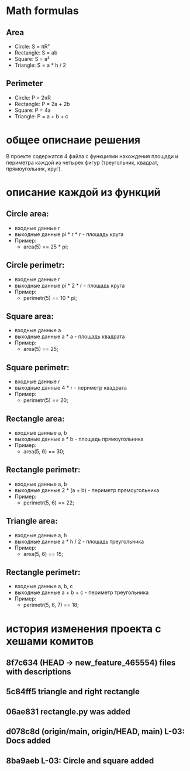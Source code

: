 # Math formulas
## Area
- Circle: S = πR²
- Rectangle: S = ab
- Square: S = a²
- Triangle: S = a * h / 2

## Perimeter
- Circle: P = 2πR
- Rectangle: P = 2a + 2b
- Square: P = 4a
- Triangle: P = a + b + c

# общее описнаие решения 
В проекте содержатся 4 файла с функциями нахождения площади и периметра каждой из четырех фигур 
(треугольник, квадрат, прямоугольник, круг). 
# описание каждой из функций
## Circle area:
- входные данные r
- выходные данные pi * r * r - площадь круга
- Пример:
  - area(5) == 25 * pi;
## Circle perimetr:
- входные данные r
- выходные данные pi * 2 * r - площадь круга
- Пример:
  - perimetr(5) == 10 * pi;
## Square area:
- входные данные a
- выходные данные a * a - площадь квадрата
- Пример:
  - area(5) == 25;
## Square perimetr:
- входные данные r
- выходные данные 4 * r - периметр квадрата
- Пример:
  - perimetr(5) == 20;
## Rectangle area:
- входные данные a, b
- выходные данные a * b - площадь прямоугольника
- Пример:
  - area(5, 6) == 30;
## Rectangle perimetr:
- входные данные a, b
- выходные данные 2 * (a + b) - периметр прямоугольника
- Пример:
  - perimetr(5, 6) == 22;
## Triangle area:
- входные данные a, h
- выходные данные a * h / 2 - площадь треугольника
- Пример:
  - area(5, 6) == 15;
## Rectangle perimetr:
- входные данные a, b, c
- выходные данные a + b + c - периметр треугольника
- Пример:
  - perimetr(5, 6, 7) == 18;
# история изменения проекта с хешами комитов
## 8f7c634 (HEAD -> new_feature_465554) files with descriptions
## 5c84ff5 triangle and right rectangle
## 06ae831 rectangle.py was added
## d078c8d (origin/main, origin/HEAD, main) L-03: Docs added
## 8ba9aeb L-03: Circle and square added